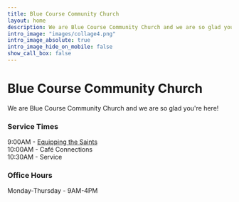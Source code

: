 ```yaml
---
title: Blue Course Community Church
layout: home
description: We are Blue Course Community Church and we are so glad you're here!
intro_image: "images/collage4.png"
intro_image_absolute: true
intro_image_hide_on_mobile: false
show_call_box: false
---
```


# Blue Course Community Church

We are Blue Course Community Church and we are so glad you're here!

### Service Times

9:00AM - [Equipping the Saints](/ministries/ets/)<br/>
10:00AM - Café Connections<br/>
10:30AM - Service

### Office Hours

Monday-Thursday - 9AM-4PM